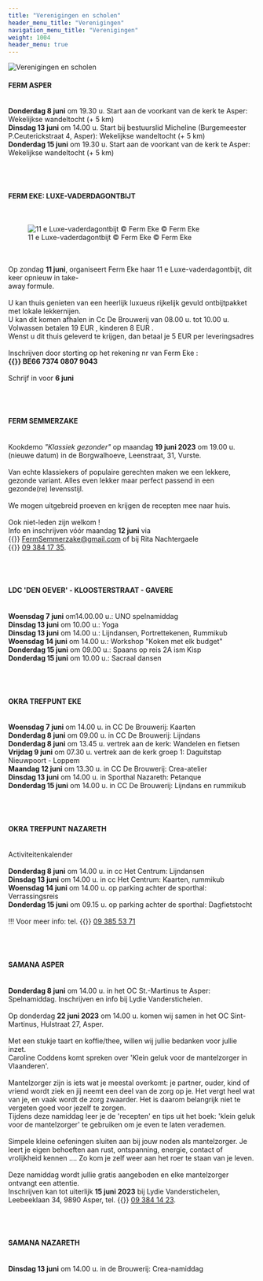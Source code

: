 ```yaml
---
title: "Verenigingen en scholen"
header_menu_title: "Verenigingen"
navigation_menu_title: "Verenigingen"
weight: 1004
header_menu: true
---
```


![Verenigingen en scholen](images/verenigingen-en-scholen.jpg)




#### FERM ASPER
<br>
<b>Donderdag 8 juni</b> om 19.30 u. Start aan de voorkant van de kerk te Asper: Wekelijkse wandeltocht (+ 5 km)<br>
<b>Dinsdag 13 juni</b> om 14.00 u. Start bij bestuurslid Micheline (Burgemeester P.Ceuterickstraat 4, Asper): Wekelijkse wandeltocht (+ 5 km)<br>
<b>Donderdag 15 juni</b> om 19.30 u. Start aan de voorkant van de kerk te Asper: Wekelijkse wandeltocht (+ 5 km)<br>
<br>
<br>
<br>





#### FERM EKE: LUXE-VADERDAGONTBIJT
<br>
<figure><img src="images/pb-vad.jpg" alt=" 11 e Luxe-vaderdagontbijt © Ferm Eke © Ferm Eke" style="max-height: 500px; max-width: 500px;" /><figcaption> 11 e Luxe-vaderdagontbijt © Ferm Eke © Ferm Eke</figcaption></figure><br>
<br>
Op zondag <b>11 juni</b>, organiseert Ferm Eke haar 11 e Luxe-vaderdagontbijt, dit keer opnieuw in take-<br>
away formule.<br>
<br>
U kan thuis genieten van een heerlijk luxueus rijkelijk gevuld ontbijtpakket met lokale lekkernijen.<br>
U kan dit komen afhalen in Cc De Brouwerij van 08.00 u. tot 10.00 u.<br>
Volwassen betalen 19 EUR , kinderen 8 EUR .<br>
Wenst u dit thuis geleverd te krijgen, dan betaal je 5 EUR per leveringsadres<br>
<br>
Inschrijven door storting op het rekening nr van Ferm Eke :<br>
<b>{{<icon class="fa fa-piggy-bank">}}&nbsp;BE66 7374 0807 9043</b><br>
<br>
Schrijf in voor <b>6 juni</b><br>
<br>
<br>
<br>





#### FERM SEMMERZAKE
<br>
Kookdemo <i>"Klassiek gezonder"</i> op maandag <b>19 juni 2023</b> om 19.00 u. (nieuwe datum) in de Borgwalhoeve, Leenstraat, 31, Vurste.<br>
<br>
Van echte klassiekers of populaire gerechten maken we een lekkere, gezonde variant. Alles even lekker maar perfect passend in een gezonde(re) levensstijl.<br>
<br>
We mogen uitgebreid proeven en krijgen de recepten mee naar huis.<br>
<br>
Ook niet-leden zijn welkom !<br>
Info en inschrijven vóór maandag <b>12 juni</b> via {{<icon class="fa fa-envelope">}}&nbsp;<a href="FermSemmerzake@gmail.com">FermSemmerzake@gmail.com</a> of bij Rita Nachtergaele {{<icon class="fa fa-phone">}}&nbsp;<a href="tel:093841735">09 384 17 35</a>.<br>
<br>
<br>
<br>





#### LDC 'DEN OEVER' - KLOOSTERSTRAAT - GAVERE
<br>
<b>Woensdag 7 juni</b> om14.00.00 u.: UNO spelnamiddag<br>
<b>Dinsdag 13 juni</b> om 10.00 u.: Yoga<br>
<b>Dinsdag 13 juni</b> om 14.00 u.: Lijndansen, Portrettekenen, Rummikub<br>
<b>Woensdag 14 juni</b> om 14.00 u.: Workshop "Koken met elk budget"<br>
<b>Donderdag 15 juni</b> om 09.00 u.: Spaans op reis 2A ism Kisp<br>
<b>Donderdag 15 juni</b> om 10.00 u.: Sacraal dansen<br>
<br>
<br>
<br>





#### OKRA TREFPUNT EKE
<br>
<b>Woensdag 7 juni</b> om 14.00 u. in CC De Brouwerij: Kaarten<br>
<b>Donderdag 8 juni</b> om 09.00 u. in CC De Brouwerij: Lijndans<br>
<b>Donderdag 8 juni</b> om 13.45 u. vertrek aan de kerk: Wandelen en fietsen<br>
<b>Vrijdag 9 juni</b> om 07.30 u. vertrek aan de kerk groep 1: Daguitstap Nieuwpoort - Loppem<br>
<b>Maandag 12 juni</b> om 13.30 u. in CC De Brouwerij: Crea-atelier<br>
<b>Dinsdag 13 juni</b> om 14.00 u. in Sporthal Nazareth: Petanque<br>
<b>Donderdag 15 juni</b> om 14.00 u. in CC De Brouwerij: Lijndans en rummikub<br>
<br>
<br>
<br>





#### OKRA TREFPUNT NAZARETH
<br>
Activiteitenkalender<br>
<br>
<b>Donderdag 8 juni</b> om 14.00 u. in cc Het Centrum: Lijndansen<br>
<b>Dinsdag 13 juni</b> om 14.00 u. in cc Het Centrum: Kaarten, rummikub<br>
<b>Woensdag 14 juni</b> om 14.00 u. op parking achter de sporthal: Verrassingsreis<br>
<b>Donderdag 15 juni</b> om 09.15 u. op parking achter de sporthal: Dagfietstocht<br>
<br>
!!! Voor meer info: tel. {{<icon class="fa fa-phone">}}&nbsp;<a href="tel:093855371">09 385 53 71</a><br>
<br>
<br>
<br>





#### SAMANA ASPER
<br>
<b>Donderdag 8 juni</b> om 14.00 u. in het OC St.-Martinus te Asper: Spelnamiddag. Inschrijven en info bij Lydie Vanderstichelen.<br>
<br>
Op donderdag <b>22 juni 2023</b> om 14.00 u. komen wij samen in het OC Sint-Martinus, Hulstraat 27, Asper.<br>
<br>
Met een stukje taart en koffie/thee, willen wij jullie bedanken voor jullie inzet.<br>
Caroline Coddens komt spreken over 'Klein geluk voor de mantelzorger in Vlaanderen'.<br>
<br>
Mantelzorger zijn is iets wat je meestal overkomt: je partner, ouder, kind of vriend wordt ziek en jij neemt een deel van de zorg op je. Het vergt heel wat van je, en vaak wordt de zorg zwaarder. Het is daarom belangrijk niet te vergeten goed voor jezelf te zorgen.<br>
Tijdens deze namiddag leer je de 'recepten' en tips uit het boek: 'klein geluk voor de mantelzorger' te gebruiken om je even te laten verademen.<br>
<br>
Simpele kleine oefeningen sluiten aan bij jouw noden als mantelzorger. Je leert je eigen behoeften aan rust, ontspanning, energie, contact of vrolijkheid kennen .... Zo kom je zelf weer aan het roer te staan van je leven.<br>
<br>
Deze namiddag wordt jullie gratis aangeboden en elke mantelzorger ontvangt een attentie.<br>
Inschrijven kan tot uiterlijk <b>15 juni 2023</b> bij Lydie Vanderstichelen, Leebeeklaan 34, 9890 Asper, tel. {{<icon class="fa fa-phone">}}&nbsp;<a href="tel:093841423">09 384 14 23</a>.<br>
<br>
<br>
<br>





#### SAMANA NAZARETH
<br>
<b>Dinsdag 13 juni</b> om 14.00 u. in de Brouwerij: Crea-namiddag<br>
<br>
<br>
<br>


